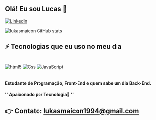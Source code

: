 ## Olá! Eu sou Lucas 👋


[![Linkedin](https://img.shields.io/badge/LinkedIn-0077B5?style=for-the-badge&logo=linkedin&logoColor=white)](https://www.linkedin.com/in/lukasmaicon)

 
![lukasmaicon GitHub stats](https://github-readme-stats.vercel.app/api?username=lukasmaicon&show_icons=true&theme=dracula)

## ⚡ Tecnologias que eu uso no meu dia 

<div style="display: inline_block"><br/>
<img align="center" alt="html5"  src="https://img.shields.io/badge/HTML5-E34F26?style=for-the-badge&logo=html5&logoColor=white"
 style="display: inline_block"/>
<img align="center" alt="Css"  src="https://img.shields.io/badge/CSS3-1572B6?style=for-the-badge&logo=css3&logoColor=white"
 style="display: inline_block"/>
<img align="center" alt="JavaScript"  src="https://img.shields.io/badge/JavaScript-F7DF1E?style=for-the-badge&logo=javascript&logoColor=black"/>
</div><br/>

#### Estudante de Programação, Front-End e quem sabe um dia Back-End.

#### '' Apaixonado por Tecnologia🙏 ''

## 👉 Contato: lukasmaicon1994@gmail.com
